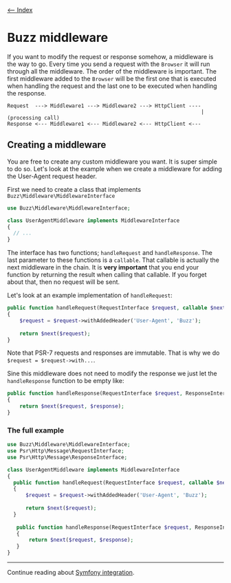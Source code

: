 [<-- Index](/doc/Readme.md)

# Buzz middleware

If you want to modify the request or response somehow, a middleware is the way to
go. Every time you send a request with the `Browser` it will run through all the
middleware. The order of the middleware is important. The first middleware added
to the `Browser` will be the first one that is executed when handling the request and
the last one to be executed when handling the response.

```
Request  ---> Middleware1 ---> Middleware2 ---> HttpClient ----
                                                               | (processing call)
Response <--- Middleware1 <--- Middleware2 <--- HttpClient <---
```
## Creating a middleware

You are free to create any custom middleware you want. It is super simple to do so.
Let's look at the example when we create a middleware for adding the User-Agent
request header.

First we need to create a class that implements `Buzz\Middleware\MiddlewareInterface`

```php
use Buzz\Middleware\MiddlewareInterface;

class UserAgentMiddleware implements MiddlewareInterface 
{
  // ...
}
```

The interface has two functions; `handleRequest` and `handleResponse`. The last
parameter to these functions is a `callable`. That callable is actually the next
middleware in the chain. It is **very important** that you end your function by
returning the result when calling that callable. If you forget about that,
then no request will be sent.

Let's look at an example implementation of `handleRequest`:

```php
public function handleRequest(RequestInterface $request, callable $next)
{
    $request = $request->withAddedHeader('User-Agent', 'Buzz');
    
    return $next($request);
}
```

Note that PSR-7 requests and responses are immutable. That is why we do
`$request = $request->with...`.

Sine this middleware does not need to modify the response we just let the
`handleResponse` function to be empty like:

 ```php
 public function handleResponse(RequestInterface $request, ResponseInterface $response, callable $next)
 {     
     return $next($request, $response);
 }
 ```

### The full example

```php
use Buzz\Middleware\MiddlewareInterface;
use Psr\Http\Message\RequestInterface;
use Psr\Http\Message\ResponseInterface;

class UserAgentMiddleware implements MiddlewareInterface 
{
  public function handleRequest(RequestInterface $request, callable $next)
  {
      $request = $request->withAddedHeader('User-Agent', 'Buzz');
      
      return $next($request);
  }
  
   public function handleResponse(RequestInterface $request, ResponseInterface $response, callable $next)
   {     
       return $next($request, $response);
   }
}
```

---

Continue reading about [Symfony integration](/doc/symfony.md).